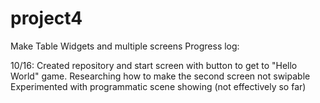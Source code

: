 # project4
Make Table Widgets and multiple screens
Progress log:

10/16: Created repository and start screen with button to get to "Hello World" game.
            Researching how to make the second screen not swipable
            Experimented with programmatic scene showing (not effectively so far)
